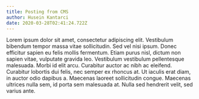 ```yaml
---
title: Posting from CMS
author: Husein Kantarci
date: 2020-03-28T02:41:24.722Z
---
```

Lorem ipsum dolor sit amet, consectetur adipiscing elit. Vestibulum bibendum tempor massa vitae sollicitudin. Sed vel nisi ipsum. Donec efficitur sapien eu felis mollis fermentum. Etiam purus nisl, dictum non sapien vitae, vulputate gravida leo. Vestibulum vestibulum pellentesque malesuada. Morbi id elit arcu. Curabitur auctor ac nibh ac eleifend. Curabitur lobortis dui felis, nec semper ex rhoncus at. Ut iaculis erat diam, in auctor odio dapibus a. Maecenas laoreet sollicitudin congue. Maecenas ultrices nulla sem, id porta sem malesuada at. Nulla sed hendrerit velit, sed varius ante.

